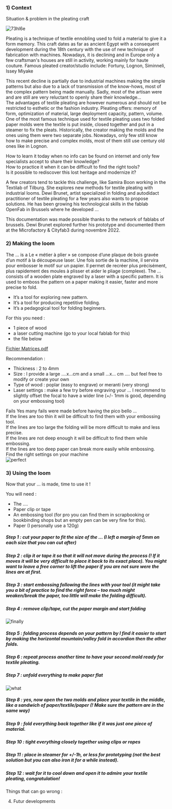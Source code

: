 ### 1)	Context
Situation & problem in the pleating craft

![73hl6e](https://user-images.githubusercontent.com/25649502/206249089-e02f1107-009a-4693-9cd4-ce316aa14c51.gif)


Pleating is a technique of textile ennobling used to fold a material to give it a form memory. This craft dates as far as ancient Egypt with a consequent development during the 18th century with the use of new technique of fabrication with machines. Nowadays, it is declining and in Europe only a few craftsman's houses are still in activity, working mainly for haute couture. Famous pleated creator/studio include: Fortuny, Lognon, Siminneli, Issey Miyake                 


This recent decline is partially due to industrial machines making the simple patterns but also due to a lack of transmission of the know-hows, most of the complex pattern being made manually. Sadly, most of the artisan were and are still are very reluctant to openly share their knowledge…                  
The advantages of textile pleating are however numerous and should not be restricted to esthetic or the fashion industry. Pleating offers: memory of form, optimization of material, large deployment capacity, pattern, volume.                 
One of the most famous technique used for textile pleating uses two folded paper molds were the textile is put inside, closed together and put in a steamer to fix the pleats. Historically, the creator making the molds and the ones using them were two separate jobs. Nowadays, only few still know how to make precise and complex molds, most of them still use century old ones like in Lognon.


How to learn it today when no info can be found on internet and only few specialists accept to share their knowledge?                 
How to practice it when it can be difficult to find the right tools?                 
Is it possible to rediscover this lost heritage and modernize it?                 

A few creators tend to tackle this challenge, like Samira Boon working in the Textilab of Tilburg. She explores new methods for textile pleating with industrial looms.
Dewi Brunet, artist specialized in folding and autodidact practitioner of textile pleating for a few years also wants to propose solutions. He has been growing his technological skills in the fablab OpenFab in Brussels where he developed … 
                 
This documentation was made possible thanks to the network of fablabs of brussels.
Dewi Brunet explored further his prototype and documented them at the Microfactory & Cityfab3 during novembre 2022.



### 2)	Making the loom
The … is a 
Le « métier à plier » se compose d’une plaque de bois gravée d’un motif à la découpeuse laser. Une fois sortie de la machine, il servira pour embosser le motif sur un papier. Il permet de recréer plus précisément, plus rapidement des moules à plisser et aider le pliage (complexe).
The … consists of a wooden plate engraved by a laser with a specific pattern. It is used to emboss the pattern on a paper making it easier, faster and more precise to fold.

- It’s a tool for exploring new pattern.
- It’s a tool for producing repetitive folding.
- It’s a pedagogical tool for folding beginners. 

For this you need :
- 1 piece of wood
- a laser cutting machine (go to your local fablab for this)
- the file below

[Fichier Matrices.pdf](https://github.com/DewiBrunet/Plissage/files/10178526/Fichier.Matrices.pdf)


Recommendation :
- Thickness : 2 to 4mm
- Size : I provide a large ….x…cm and a small …x… cm …. but feel free to modify or create your own
- Type of wood : poplar (easy to engrave) or meranti (very strong)
- Laser settings : make a few try before engraving your … I recommend to slightly offset the focal to have a wider line (+/- 1mm is good, depending on your embossing tool)

Fails
Yes many fails were made before having the pico bello …           
If the lines are too thin it will be difficult to find them with your embossing tool.           
If the lines are too large the folding will be more difficult to make and less precise.           
If the lines are not deep enough it will be difficult to find them while embossing.           
If the lines are too deep paper can break more easily while embossing.           
Find the right settings on your machine           
![perfect](https://user-images.githubusercontent.com/25649502/206250544-07d0d046-0a40-484b-8b34-42310d46c08c.jpg)



### 3) Using the loom
Now that your … is made, time to use it !

You will need :
- The ….
- Paper clip or tape
- An embossing tool (for pro you can find them in scrapbooking or bookbinding shops but an empty pen can be very fine for this).
- Paper (I personally use a 120g)

##### Step 1 : cut your paper to fit the size of the … (I left a margin of 5mm on each size that you can cut after)
##### Step 2 : clip it or tape it so that it will not move during the process (! If it moves it will be very difficult to place it back to its exact place). You might want to leave a free corner to lift the paper if you are not sure were the lines are at first.
##### Step 3 : start embossing following the lines with your tool (it might take you a bit of practice to find the right force – too much might weaken/break the paper, too little will make the folding difficult).

##### Step 4 : remove clip/tape, cut the paper margin and start folding 


![finally](https://user-images.githubusercontent.com/25649502/206250360-de342168-0d61-4c15-b840-8212ac951055.jpg)

##### Step 5 : folding process depends on your pattern by I find it easier to start by making the horizontal mountain/valley fold in accordion then the other folds.
##### Step 6 : repeat process another time to have your second mold ready for textile pleating.
##### Step 7 : unfold everything to make paper flat

![what](https://user-images.githubusercontent.com/25649502/206250446-c8b4cfb6-2816-4a99-8028-9bfd36441faf.jpg)


##### Step 8 : yes, now open the two molds and place your textile in the middle, like a sandwich of paper/textile/paper (! Make sure the pattern are in the same way)
##### Step 9 : fold everything back together like if it was just one piece of material.

##### Step 10 : tight everything closely together using clips or ropes
##### Step 11 : place in steamer for +/-1h, or less for prototyping (not the best solution but you can also iron it for a while instead).

##### Step 12 : wait for it to cool down and open it to admire your textile pleating, congratulation!

Things that can go wrong :


4)	Futur developments
